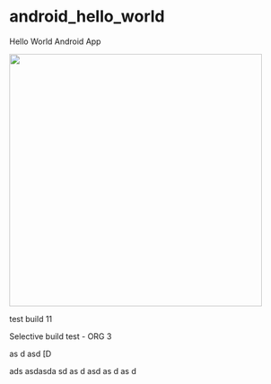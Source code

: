 android_hello_world
===================

Hello World Android App

<img src="http://i.imgur.com/dio0DXF.png" width="450" />

test build 11

Selective build test - ORG 3

as
d
asd
[D

ads
asdasda
sd
as
d
asd
as
d
as
d